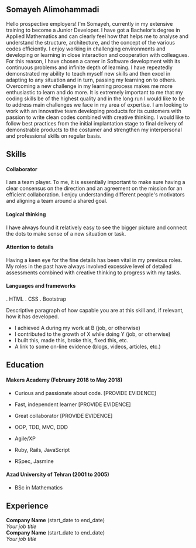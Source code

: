 ## Somayeh Alimohammadi


Hello prospective employers! I'm Somayeh, currently in my extensive training to become a Junior Developer. I have got a Bachelor’s degree in Applied Mathematics and can clearly feel how that helps me to analyse and understand the structure, architecture, and the concept of the various codes efficiently.
I enjoy working in challenging environments and developing or learning in close interaction and cooperation with colleagues. For this reason, I have chosen a career in Software development with its continuous problems and infinite depth of learning. I have repeatedly demonstrated my ability to teach myself new skills and then excel in adapting to any situation and in turn, passing my learning on to others.
Overcoming a new challenge in my learning process makes me more enthusiastic to learn and do more.
It is extremely important to me that my coding skills be of the highest quality and in the long run I would like to be to address main challenges we face in my area of expertise.
I am looking to work with an innovative team developing products for its customers with passion to write clean codes combined with creative thinking. I would like to follow best practices from the initial implantation stage to final delivery of demonstrable products to the costumer and strengthen my interpersonal and professional skills on regular basis. 



## Skills


####  Collaborator

I am a team player. To me, it is essentially important to make sure having a clear consensus on the direction and an agreement on the mission for an efficient collaboration. I enjoy understanding different people's motivators and aligning a team around a shared goal. 

#### Logical thinking

I have always found it relatively easy to see the bigger picture and connect the dots to make sense of a new situation or task.

#### Attention to details

Having a keen eye for the fine details has been vital in my previous roles. My roles in the past have always involved excessive level of detailed assessments combined with creative thinking to progress with my tasks. 


#### Languages and frameworks

. HTML 
. CSS 
. Bootstrap



Descriptive paragraph of how capable you are at this skill and, if relevant, how it has developed.

- I achieved A during my work at B (job, or otherwise)
- I contributed to the growth of X while doing Y (job, or otherwise)
- I built this, made this, broke this, fixed this, etc.
- A link to some on-line evidence (blogs, videos, articles, etc.)


## Education

#### Makers Academy (February 2018 to May 2018)

- Curious and passionate about code. [PROVIDE EVIDENCE]
- Fast, independent learner [PROVIDE EVIDENCE]
- Great collaborator [PROVIDE EVIDENCE]

- OOP, TDD, MVC, DDD
- Agile/XP
- Ruby, Rails, JavaScript
- RSpec, Jasmine

#### Azad University of Tehran (2001 to 2005)

- BSc in Mathematics



## Experience

**Company Name** (start_date to end_date)    
*Your job title*  
**Company Name** (start_date to end_date)   
*Your job title*  
